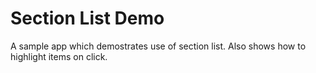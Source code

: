 # Section List Demo
A sample app which demostrates use of section list. Also shows how to highlight items on click.
